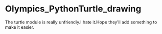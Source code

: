 # Olympics_PythonTurtle_drawing
The turtle module is really unfriendly.I hate it.Hope they'll add something to make it easier.
